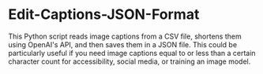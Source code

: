 # Edit-Captions-JSON-Format
This Python script reads image captions from a CSV file, shortens them using OpenAI's API, and then saves them in a JSON file. This could be particularly useful if you need image captions equal to or less than a certain character count for accessibility, social media, or training an image model.
